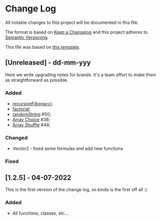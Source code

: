 
# Change Log

All notable changes to this project will be documented in this file.
 
The format is based on [Keep a Changelog](http://keepachangelog.com/)
and this project adheres to [Semantic Versioning](http://semver.org/).

This file was based on [this template](https://gist.github.com/juampynr/4c18214a8eb554084e21d6e288a18a2c).
 
## [Unreleased] - dd-mm-yyy
 
Here we write upgrading notes for brands. It's a team effort to make them as
straightforward as possible.
 
### Added
- [recursiveFibonacci](https://gitlab.com/201flaviosilva/utilsjs/-/commit/04dc0aaf31690f39e37f110ce8e6d9e0df56803c);
- [factorial](https://gitlab.com/201flaviosilva/utilsjs/-/commit/0acd876787cbbeb546efede06458b75aace09421);
- [randomString](https://gitlab.com/201flaviosilva/utilsjs/-/commit/100b27ae279d94af6f1f3c5c5df05321767fd3e5) #50;
- [Array Choice](https://gitlab.com/201flaviosilva/utilsjs/-/commit/82b391a59c2ec709cbf42c4945d277263d858613) #38;
- [Array Shuffle](https://gitlab.com/201flaviosilva/utilsjs/-/commit/1d9b11083ee4d4493c3d17cb71e514f389b04e0e) #48;
 
### Changed
- Vector2 - fixed some formulas and add new functions
 
### Fixed
 
## [1.2.5] - 04-07-2022

This is the first version of the change log, so kinda is the first off all :)
 
### Added
- All functions, classes, etc...
 